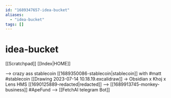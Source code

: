 ```yaml
---
id: "1689347657-idea-bucket"
aliases:
  - "idea-bucket"
tags: []
---
```


# idea-bucket
[[Scratchpad]]
[[Index|HOME]]

--> crazy ass stablecoin [[1689350086-stablecoin|stablecoin]] with #matt #stablecoin [[Drawing 2023-07-14 10.18.19.excalidraw]] 
-> Obsidian x Khoj x Lens HMS [[1690125889-redacted|redacted]]
--> [[1689913745-monkey-business]] #ApeFund
--> [[FetchAI telegram Bot]] 
